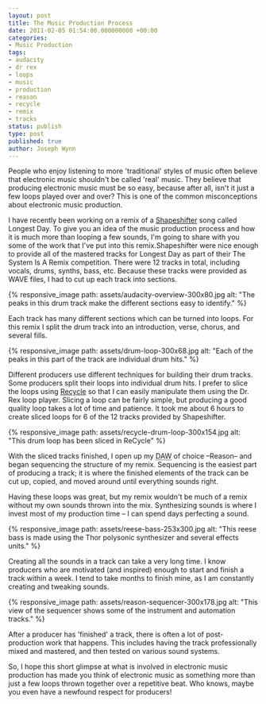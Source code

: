```yaml
---
layout: post
title: The Music Production Process
date: 2011-02-05 01:54:00.000000000 +00:00
categories:
- Music Production
tags:
- audacity
- dr rex
- loops
- music
- production
- reason
- recycle
- remix
- tracks
status: publish
type: post
published: true
author: Joseph Wynn
---
```


People who enjoy listening to more 'traditional' styles of music often believe that electronic music shouldn't be called 'real' music. They believe that producing electronic music must be so easy, because after all, isn't it just a few loops played over and over? This is one of the common misconceptions about electronic music production.

I have recently been working on a remix of a [Shapeshifter](http://www.shapeshifter.co.nz) song called Longest Day. To give you an idea of the music production process and how it is much more than looping a few sounds, I'm going to share with you some of the work that I've put into this remix.<!--more-->Shapeshifter were nice enough to provide all of the mastered tracks for Longest Day as part of their The System Is A Remix competition. There were 12 tracks in total, including vocals, drums, synths, bass, etc. Because these tracks were provided as WAVE files, I had to cut up each track into sections.

{% responsive_image path: assets/audacity-overview-300x80.jpg alt: "The peaks in this drum track make the different sections easy to identify." %}

Each track has many different sections which can be turned into loops. For this remix I split the drum track into an introduction, verse, chorus, and several fills.

{% responsive_image path: assets/drum-loop-300x68.jpg alt: "Each of the peaks in this part of the track are individual drum hits." %}

Different producers use different techniques for building their drum tracks. Some producers split their loops into individual drum hits. I prefer to slice the loops using [Recycle](http://www.propellerheads.se/products/recycle/) so that I can easily manipulate them using the Dr. Rex loop player. Slicing a loop can be fairly simple, but producing a good quality loop takes a lot of time and patience. It took me about 6 hours to create sliced loops for 6 of the 12 tracks provided by Shapeshifter.

{% responsive_image path: assets/recycle-drum-loop-300x154.jpg alt: "This drum loop has been sliced in ReCycle" %}

With the sliced tracks finished, I open up my <abbr title="Digital Audio Workstation">DAW</abbr> of choice –Reason– and began sequencing the structure of my remix. Sequencing is the easiest part of producing a track; it is where the finished elements of the track can be cut up, copied, and moved around until everything sounds right.

Having these loops was great, but my remix wouldn't be much of a remix without my own sounds thrown into the mix. Synthesizing sounds is where I invest most of my production time – I can spend days perfecting a sound.

{% responsive_image path: assets/reese-bass-253x300.jpg alt: "This reese bass is made using the Thor polysonic synthesizer and several effects units." %}

Creating all the sounds in a track can take a very long time. I know producers who are motivated (and inspired) enough to start and finish a track within a week. I tend to take months to finish mine, as I am constantly creating and tweaking sounds.

{% responsive_image path: assets/reason-sequencer-300x178.jpg alt: "This view of the sequencer shows some of the instrument and automation tracks." %}

After a producer has 'finished' a track, there is often a lot of post-production work that happens. This includes having the track professionally mixed and mastered, and then tested on various sound systems.

So, I hope this short glimpse at what is involved in electronic music production has made you think of electronic music as something more than just a few loops thrown together over a repetitive beat. Who knows, maybe you even have a newfound respect for producers!

